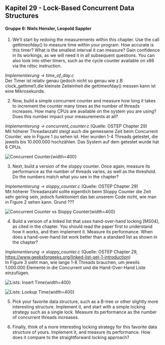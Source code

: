 ## Kapitel 29 - Lock-Based Concurrent Data Structures 
#### Gruppe 6: Niels Hensler, Leopold Sappler

1. We’ll start by redoing the measurements within this chapter. Use
the call gettimeofday() to measure time within your program.
How accurate is this timer? What is the smallest interval it can measure? Gain confidence in its workings, as we will need it in all subsequent questions. You can also look into other timers, such as the
cycle counter available on x86 via the rdtsc instruction.

_Implementierung -> time_of_day.c_  
Der Timer ist relativ genau (jedoch nicht so genau wie z.B clock_gettime!),die kleinste Zeiteinheit die gettimeofday()
messen kann ist eine Mikrosekunde.

2. Now, build a simple concurrent counter and measure how long it
   takes to increment the counter many times as the number of threads
   increases. How many CPUs are available on the system you are
   using? Does this number impact your measurements at all?

_Implementierung -> concurrent_counter.c_ (Quelle: OSTEP Chapter 29)  
Mit höherer Threadanzahl steigt auch die gemessene Zeit beim Concurrent Counter, wie in Figure 1 zu sehen ist. Hier wurden 1-4 Threads getestet, die jeweils bis 10.000.000 hochzählen.
Das System auf dem getestet wurde hat 6 CPUs. 

![Concurrent Counter](image-sources/concurrent_counter_diagramm.png){width=400}

3. Next, build a version of the sloppy counter. Once again, measure its
   performance as the number of threads varies, as well as the threshold. Do the numbers match what you see in the chapter?

_Implementierung -> sloppy_counter.c_ (Quelle: OSTEP Chapter 29)  
Mit höherer Threadanzahl sollte eigentlich beim Sloppy Counter die Zeit sehr gering sein, jedoch funktioniert das bei unserem Code nicht, wie man in Figure 2 sehen kann. Grund ???

![Concurrent Counter vs Sloppy Counter](image-sources/concurrent_vs_sloppy_diagramm.png){width=400}

4. Build a version of a linked list that uses hand-over-hand locking
    [MS04], as cited in the chapter. You should read the paper first
    to understand how it works, and then implement it. Measure its
    performance. When does a hand-over-hand list work better than a
    standard list as shown in the chapter?

_Implementierung -> sloppy_counter.c_ (Quelle: OSTEP Chapter 29, https://www.geeksforgeeks.org/linked-list-set-1-introduction)  
In Figure 3 sieht man, wie lange 1-8 Threads brauchen, um jeweils 1.000.000 Elemente in die Concurrent und die Hand-Over-Hand Liste einzufügen. 

![Lists: Insert Time](image-sources/list_inserttime_diagramm.png){width=400}


![Lists: Lookup Time](image-sources/list_lookuptime_diagramm.png){width=400}

5. Pick your favorite data structure, such as a B-tree or other slightly
   more interesting structure. Implement it, and start with a simple
   locking strategy such as a single lock. Measure its performance as
   the number of concurrent threads increases.

6. Finally, think of a more interesting locking strategy for this favorite
   data structure of yours. Implement it, and measure its performance.
   How does it compare to the straightforward locking approach?